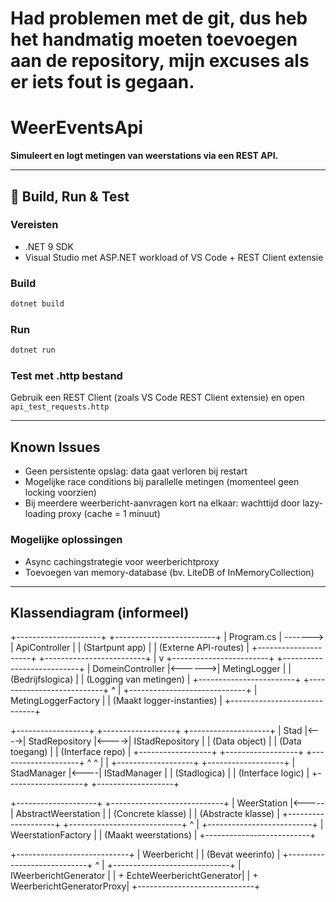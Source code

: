 # Had problemen met de git, dus heb het handmatig moeten toevoegen aan de repository, mijn excuses als er iets fout is gegaan.
# WeerEventsApi

**Simuleert en logt metingen van weerstations via een REST API.**

---

## 🔧 Build, Run & Test

### Vereisten
- .NET 9 SDK
- Visual Studio met ASP.NET workload of VS Code + REST Client extensie

### Build
```bash
dotnet build
```

### Run
```bash
dotnet run
```

### Test met .http bestand
Gebruik een REST Client (zoals VS Code REST Client extensie) en open `api_test_requests.http`

---

## Known Issues
- Geen persistente opslag: data gaat verloren bij restart
- Mogelijke race conditions bij parallelle metingen (momenteel geen locking voorzien)
- Bij meerdere weerbericht-aanvragen kort na elkaar: wachttijd door lazy-loading proxy (cache = 1 minuut)

### Mogelijke oplossingen
- Async cachingstrategie voor weerberichtproxy
- Toevoegen van memory-database (bv. LiteDB of InMemoryCollection)

---

## Klassendiagram (informeel)
+---------------------+           +-------------------------+
|    Program.cs       | ------->  |     ApiController       |
| (Startpunt app)     |           | (Externe API-routes)    |
+---------------------+           +-------------------------+
                                           |
                                           v
+------------------------+        +---------------------------+
| DomeinController       |<------>| MetingLogger              |
| (Bedrijfslogica)       |        | (Logging van metingen)   |
+------------------------+        +---------------------------+
                                           ^
                                           |
                             +-----------------------------+
                             | MetingLoggerFactory         |
                             | (Maakt logger-instanties)   |
                             +-----------------------------+

+------------------+      +------------------+      +--------------------+
| Stad             |<---->| StadRepository   |<---->| IStadRepository    |
| (Data object)    |      | (Data toegang)   |      | (Interface repo)   |
+------------------+      +------------------+      +--------------------+
         ^                          ^
         |                          |
+-------------------+     +-------------------+
| StadManager       |<----| IStadManager      |
| (Stadlogica)      |     | (Interface logic) |
+-------------------+     +-------------------+

+--------------------+      +----------------------------+
| WeerStation        |<-----| AbstractWeerstation        |
| (Concrete klasse)  |      | (Abstracte klasse)         |
+--------------------+      +----------------------------+
         ^
         |
+--------------------------+
| WeerstationFactory       |
| (Maakt weerstations)     |
+--------------------------+

+----------------------------+
| Weerbericht               |
| (Bevat weerinfo)          |
+----------------------------+
         ^
         |
+-----------------------------+
| IWeerberichtGenerator      |
| + EchteWeerberichtGenerator|
| + WeerberichtGeneratorProxy|
+-----------------------------+
